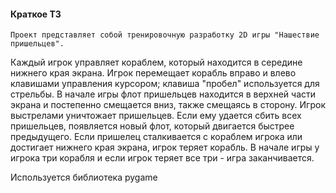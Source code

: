 #### Краткое ТЗ
    Проект представляет собой тренировочную разработку 2D игры "Нашествие пришельцев".    
Каждый игрок управляет кораблем, который находится в середине нижнего края экрана.
Игрок перемещает корабль вправо и влево клавишами управления курсором; клавиша "пробел"
используется для стрельбы. В начале игры флот пришельцев находится в верхней части 
экрана и постепенно смещается вниз, также смещаясь в сторону. Игрок выстрелами уничтожает
пришельцев. Если ему удается сбить всех пришельцев, появляется новый флот, который 
двигается быстрее предыдущего. Если пришелец сталкивается с кораблем игрока или достигает
нижнего края экрана, игрок теряет корабль. В начале игры у игрока три корабля и если
игрок теряет все три - игра заканчивается.

Используется библиотека pygame